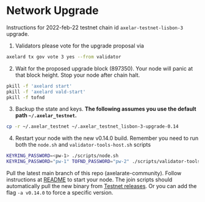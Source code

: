 # Network Upgrade

Instructions for 2022-feb-22 testnet chain id `axelar-testnet-lisbon-3` upgrade.

1. Validators please vote for the upgrade proposal via
```bash
axelard tx gov vote 3 yes --from validator
```

2. Wait for the proposed upgrade block (897350). Your node will panic at that block height. Stop your node after chain halt.

```bash
pkill -f 'axelard start'
pkill -f 'axelard vald-start'
pkill -f tofnd
```

3. Backup the state and keys.  **The following assumes you use the default path `~/.axelar_testnet`.**
```bash
cp -r ~/.axelar_testnet ~/.axelar_testnet_lisbon-3-upgrade-0.14
```

4. Restart your node with the new v0.14.0 build. Remember you need to run both the `node.sh` and `validator-tools-host.sh` scripts
```bash
KEYRING_PASSWORD=<pw-1> ./scripts/node.sh 
KEYRING_PASSWORD="pw-1" TOFND_PASSWORD="pw-2" ./scripts/validator-tools-host.sh 
```

Pull the latest main branch of this repo (axelarate-community).
Follow instructions at [README](README.md) to start your node.
The join scripts should automatically pull the new binary from [Testnet releases](https://docs.axelar.dev/releases/testnet).  Or you can add the flag `-a v0.14.0` to force a specific version.
